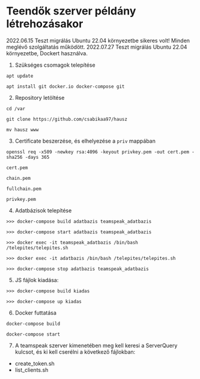 # Teendők szerver példány létrehozásakor

2022.06.15 Teszt migrálás Ubuntu 22.04 környezetbe sikeres volt! Minden meglévő szolgáltatás működött.
2022.07.27 Teszt migrálás Ubuntu 22.04 környezetbe, Dockert használva. 

1.  Szükséges csomagok telepítése

```
apt update

apt install git docker.io docker-compose git
```

2.  Repository letöltése

```
cd /var

git clone https://github.com/csabikaa97/hausz

mv hausz www
```

3. Certificate beszerzése, és elhelyezése a ```priv``` mappában

```
openssl req -x509 -newkey rsa:4096 -keyout privkey.pem -out cert.pem -sha256 -days 365

cert.pem

chain.pem

fullchain.pem

privkey.pem
```

4.  Adatbázisok telepítése

```
>>> docker-compose build adatbazis teamspeak_adatbazis

>>> docker-compose start adatbazis teamspeak_adatbazis

>>> docker exec -it teamspeak_adatbazis /bin/bash /telepites/telepites.sh

>>> docker exec -it adatbazis /bin/bash /telepites/telepites.sh

>>> docker-compose stop adatbazis teamspeak_adatbazis
```

5. JS fájlok kiadása: 
```
>>> docker-compose build kiadas

>>> docker-compose up kiadas
```

6. Docker futtatása

```
docker-compose build

docker-compose start
```

7. A teamspeak szerver kimenetében meg kell keresi a ServerQuery kulcsot, és ki kell cserélni a következő fájlokban:

- create_token.sh
- list_clients.sh